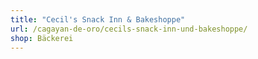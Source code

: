 ```yaml
---
title: "Cecil's Snack Inn & Bakeshoppe"
url: /cagayan-de-oro/cecils-snack-inn-und-bakeshoppe/
shop: Bäckerei
---
```

